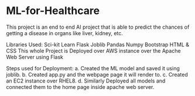 # ML-for-Healthcare
This project is an end to end AI project that is able to predict the chances of getting a disease in organs like liver, kidney, etc.

Libraries Used:
Sci-kit Learn
Flask
Joblib
Pandas
Numpy
Bootstrap
HTML & CSS
This whole Project is Deployed over AWS instance over the Apache Web Server using Flask

Steps used for Deployment:
a. Created the ML model and saved it using joblib.
b. Created app.py and the webpage page it will render to.
c. Created an EC2 instance over RHEL8.
d. Similarly Deployed all models and connected them to the home page inside apache web server.
